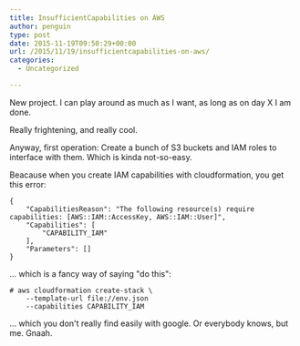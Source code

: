 ```yaml
---
title: InsufficientCapabilities on AWS
author: penguin
type: post
date: 2015-11-19T09:50:29+00:00
url: /2015/11/19/insufficientcapabilities-on-aws/
categories:
  - Uncategorized

---
```

New project. I can play around as much as I want, as long as on day X I am done.

Really frightening, and really cool.

Anyway, first operation: Create a bunch of S3 buckets and IAM roles to interface with them. Which is kinda not-so-easy.

Beacause when you create IAM capabilities with cloudformation, you get this error:

```
{
    "CapabilitiesReason": "The following resource(s) require capabilities: [AWS::IAM::AccessKey, AWS::IAM::User]", 
    "Capabilities": [
        "CAPABILITY_IAM"
    ], 
    "Parameters": []
}
```

... which is a fancy way of saying "do this":

```
# aws cloudformation create-stack \
    --template-url file://env.json 
    --capabilities CAPABILITY_IAM
```

... which you don't really find easily with google. Or everybody knows, but me. Gnaah.